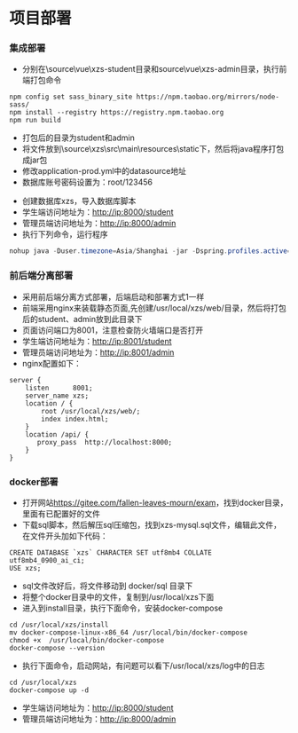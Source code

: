 # 项目部署

### 集成部署

* 分别在\source\vue\xzs-student目录和source\vue\xzs-admin目录，执行前端打包命令

 ```npm
npm config set sass_binary_site https://npm.taobao.org/mirrors/node-sass/
npm install --registry https://registry.npm.taobao.org  
npm run build
 ```

* 打包后的目录为student和admin
* 将文件放到\source\xzs\src\main\resources\static下，然后将java程序打包成jar包
* 修改application-prod.yml中的datasource地址
* 数据库账号密码设置为：root/123456
<!-- * 数据库脚本领取地址：[https://www.mindskip.net:999](https://www.mindskip.net:999) -->
* 创建数据库xzs，导入数据库脚本
* 学生端访问地址为：<http://ip:8000/student>
* 管理员端访问地址为：<http://ip:8000/admin>
* 执行下列命令，运行程序

 ```java
nohup java -Duser.timezone=Asia/Shanghai -jar -Dspring.profiles.active=prod  xzs-3.9.0.jar  > start1.log  2>&1 &
 ```

### 前后端分离部署

* 采用前后端分离方式部署，后端启动和部署方式1一样
* 前端采用nginx来装载静态页面,先创建/usr/local/xzs/web/目录，然后将打包后的student、admin放到此目录下
* 页面访问端口为8001，注意检查防火墙端口是否打开
* 学生端访问地址为：<http://ip:8001/student>
* 管理员端访问地址为：<http://ip:8001/admin>
* nginx配置如下：

```nginx
server {
    listen      8001;
    server_name xzs;
    location / {
        root /usr/local/xzs/web/;
        index index.html;
    }
    location /api/ {
       proxy_pass  http://localhost:8000;
    }
}
```

### docker部署

* 打开网站<https://gitee.com/fallen-leaves-mourn/exam>，找到docker目录，里面有已配置好的文件
* 下载sql脚本，然后解压sql压缩包，找到xzs-mysql.sql文件，编辑此文件，在文件开头加如下代码：
<!-- * 下载教程<https://www.mindskip.net:999> -->

```xzs-mysql
CREATE DATABASE `xzs` CHARACTER SET utf8mb4 COLLATE utf8mb4_0900_ai_ci;
USE xzs;
```

* sql文件改好后，将文件移动到 docker/sql 目录下
* 将整个docker目录中的文件，复制到/usr/local/xzs下面
* 进入到install目录，执行下面命令，安装docker-compose

```docker-compose
cd /usr/local/xzs/install
mv docker-compose-linux-x86_64 /usr/local/bin/docker-compose
chmod +x  /usr/local/bin/docker-compose
docker-compose --version
```

* 执行下面命令，启动网站，有问题可以看下/usr/local/xzs/log中的日志

```docker-xzs
cd /usr/local/xzs
docker-compose up -d
```

* 学生端访问地址为：<http://ip:8000/student>
* 管理员端访问地址为：<http://ip:8000/admin>
